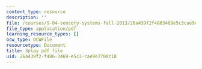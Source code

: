 ```yaml
---
content_type: resource
description: ''
file: /courses/9-04-sensory-systems-fall-2013/26a439f2f4863469e5c3cae9e7708c18_LJZi6CZafms.pdf
file_type: application/pdf
learning_resource_types: []
ocw_type: OCWFile
resourcetype: Document
title: 3play pdf file
uid: 26a439f2-f486-3469-e5c3-cae9e7708c18
---
```

